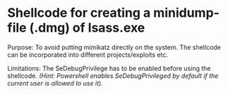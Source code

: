 # Shellcode for creating a minidump-file (.dmg) of lsass.exe

Purpose: To avoid putting mimikatz directly on the system. The shellcode can be incorporated into different projects/exploits etc. 

Limitations: The SeDebugPrivilege has to be enabled before using the shellcode. *(Hint: Powershell enables SeDebugPrivileged by default if the current user is allowed to use it).*  
